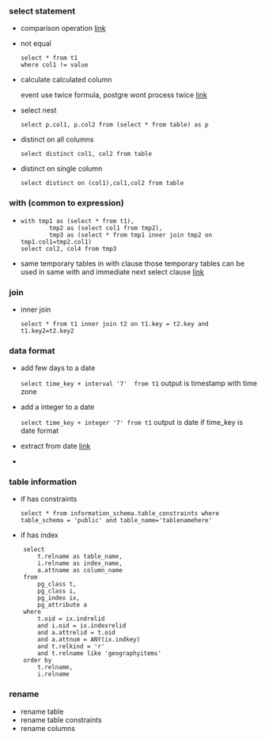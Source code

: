 ### select statement
* comparison operation
[link](https://www.postgresql.org/docs/9.1/static/functions-comparison.html)

* not equal
  ```
  select * from t1
  where col1 != value
  ```
* calculate calculated column

  event use twice formula, postgre wont process twice [link](https://stackoverflow.com/questions/5067745/postgresql-use-previously-computed-value-from-same-query)

* select nest

  `select p.col1, p.col2 from (select * from table) as p`

* distinct on all columns

  `select distinct col1, col2 from table`

* distinct on single column

  `select distinct on (col1),col1,col2 from table`


### with (common to expression)
* 
  ```
  with tmp1 as (select * from t1),
          tmp2 as (select col1 from tmp2),
          tmp3 as (select * from tmp1 inner join tmp2 on tmp1.col1=tmp2.col1)
  select col2, col4 from tmp3
  ```

* same temporary tables in with clause
those temporary tables can be used in same with and immediate next select clause [link](https://www.postgresql.org/docs/9.1/static/queries-with.html)



### join
* inner join

  `select * from t1 inner join t2 on t1.key = t2.key and t1.key2=t2.key2`


### data format
* add few days to a date

  `select time_key + interval '7'  from t1`
  output is timestamp with time zone

* add a integer to a date

  `select time_key + integer '7' from t1`
  output is date if time_key is date format

* extract from date [link](https://www.postgresql.org/docs/9.4/static/functions-datetime.html)


*

### table information
* if has constraints

  `select * from information_schema.table_constraints where table_schema = 'public' and table_name='tablenamehere'`

* if has index
```
    select
        t.relname as table_name,
        i.relname as index_name,
        a.attname as column_name
    from
        pg_class t,
        pg_class i,
        pg_index ix,
        pg_attribute a
    where
        t.oid = ix.indrelid
        and i.oid = ix.indexrelid
        and a.attrelid = t.oid
        and a.attnum = ANY(ix.indkey)
        and t.relkind = 'r'
        and t.relname like 'geographyitems'
    order by
        t.relname,
        i.relname
```

### rename
* rename table
* rename table constraints
* rename columns